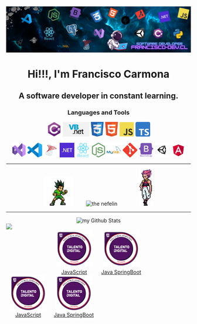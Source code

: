<a href="https://www.francisco-dev.cl" target="_blank"> <img src="assets/a-background.png" alt="The Nefelin"/> </a>

<h1 align="center">
  Hi!!!, I'm Francisco Carmona <br>
</h1>
<h2 align="center">A software developer in constant learning.</h2>

<h3 align="center">Languages and Tools</h3>
<div align="center">
<img src="assets/l-csharp.svg" alt="C#" height="40px"/>
<img src="assets/l-vbdot.png" alt="VB" height="40px"/>
<img src="assets/l-css.png" alt="CSS" height="40px"/>
<img src="assets/l-html.png" alt="HTML" height="40px"/>
<img src="assets/l-javascript.svg" alt="JS" height="40px"/>
<img src="assets/l-typescript.svg" alt="TS" height="40px"/>

<a href="https://visualstudio.microsoft.com/es/vs/" target="_blank"><img src="assets/t-vs-studio.svg" alt="Visual Studio" height="40px"/></a>
<a href="https://code.visualstudio.com/" target="_blank"><img src="assets/t-vs-code.png" alt="VS Code" height="40px"/></a>
<a href="https://www.microsoft.com/es-es/sql-server/sql-server-downloads" target="_blank"><img src="assets/t-sql-server.png" alt="SQL Server" height="40px"/></a>
<a href="https://code.visualstudio.com/" target="_blank"><img src="assets/t-dotnet.svg" alt="dot NET" height="40px"/></a>
<a href="https://reactjs.org/" target="_blank"><img src="assets/t-react.svg" alt="React" height="40px"/></a>
<a href="https://nodejs.org/es/" target="_blank"><img src="assets/t-node.png" alt="Node" height="40px"/></a>
<a href="https://www.mysql.com/" target="_blank"><img src="assets/t-mysql.svg" alt="MySql" height="40px"/></a>
<a href="https://git-scm.com/" target="_blank"><img src="assets/t-git.svg" alt="Git" height="40px"/></a>
<a href="https://getbootstrap.com/" target="_blank"><img src="assets/t-bootstrap.svg" alt="Bootstrap" height="40px"/></a>
<a href="https://unity.com/" target="_blank"><img src="assets/t-unity.png" alt="Unity" height="40px"/></a>
<a href="https://angular.dev/" target="_blank"><img src="assets/t-angular.svg" alt="Angular" height="40px"/></a>
</div>

<hr/>
  
<div align="center">
  <img src="assets/a-gon.png" alt="gon" height="80px"/>
  &nbsp; &nbsp; &nbsp; &nbsp;
  <img src="https://github-readme-stats.vercel.app/api/top-langs/?username=TheNefelin&layout=compact&text_color=daf7dc&bg_color=151515" alt="the nefelin" />
  &nbsp; &nbsp; &nbsp; &nbsp; &nbsp; &nbsp; &nbsp;
  <img src="assets/a-hizoka.png" alt="hizoka" height="100px"/>
</div>

<hr/>

<div align="center">
  <img src="https://github-readme-stats.vercel.app/api?username=TheNefelin&include_all_commits=true&count_private=true&show_icons=true&line_height=20&title_color=2B5BBD&icon_color=1124BB&text_color=A1A1A1&bg_color=0,000000,130F40" alt="my Github Stats"/>
</div>

<img src="https://github-profile-trophy.vercel.app/?username=TheNefelin&theme=juicyfresh&no-bg=true" />

<div align="center">
  <a href="https://www.acreditta.com/credential/63c99def-c48d-4495-aab5-00a3158d10a0" style="display: inline-block; text-align: center; margin: 0 10px;">
    <img src="assets/TD_JS.png" alt="JavaScript" height="100px" style="display: block; margin: 0 auto;">
    <div style="margin-top: 5px;">JavaScript</div>
  </a>
  <a href="https://www.acreditta.com/credential/67c91ad1-66c6-4fbd-9319-0bc7e3ad89f3" style="display: inline-block; text-align: center; margin: 0 10px;">
    <img src="assets/TD_JS.png" alt="Java SpringBoot" height="100px" style="display: block; margin: 0 auto;">
    <div style="margin-top: 5px;">Java SpringBoot</div>
  </a>
</div>

<div align="center">
  <a href="https://www.acreditta.com/credential/63c99def-c48d-4495-aab5-00a3158d10a0" style="float: left; text-align: center; margin: 0 10px;">
    <img src="assets/TD_JS.png" alt="JavaScript" height="100px" style="display: block; margin: 0 auto;">
    JavaScript
  </a>
  <a href="https://www.acreditta.com/credential/67c91ad1-66c6-4fbd-9319-0bc7e3ad89f3" style="float: left; text-align: center; margin: 0 10px;">
    <img src="assets/TD_JS.png" alt="Java SpringBoot" height="100px" style="display: block; margin: 0 auto;">
    Java SpringBoot
  </a>
<div style="clear: both;"></div> </div>